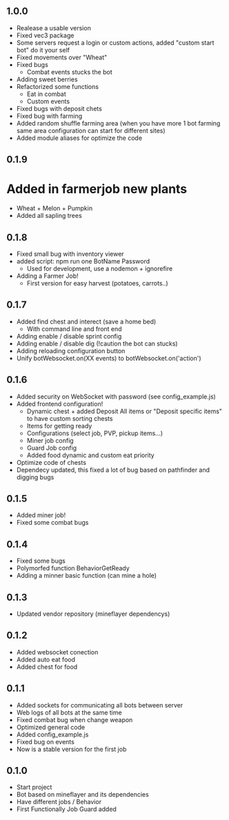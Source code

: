 ## 1.0.0
* Realease a usable version
* Fixed vec3 package
* Some servers request a login or custom actions, added "custom start bot" do it your self
* Fixed movements over "Wheat"
* Fixed bugs
  * Combat events stucks the bot
* Adding sweet berries
* Refactorized some functions
  * Eat in combat
  * Custom events
* Fixed bugs with deposit chets
* Fixed bug with farming
* Added random shuffle farming area (when you have more 1 bot farming same area configuration can start for different sites)
* Added module aliases for optimize the code
## 0.1.9
# Added in farmerjob new plants
  * Wheat + Melon + Pumpkin
  * Added all sapling trees
## 0.1.8
* Fixed small bug with inventory viewer
* added script: npm run one BotName Password
  * Used for development, use a nodemon + ignorefire
* Adding a Farmer Job!
  * First version for easy harvest (potatoes, carrots..)
## 0.1.7
* Added find chest and interect (save a home bed)
  * With command line and front end
* Adding enable / disable sprint config
* Adding enable / disable dig (!caution the bot can stucks)
* Adding reloading configuration button
* Unify botWebsocket.on(XX events) to botWebsocket.on('action')
## 0.1.6
* Added security on WebSocket with password (see config_example.js)
* Added frontend configuration!
  * Dynamic chest + added Deposit All items or "Deposit specific items" to have custom sorting chests
  * Items for getting ready
  * Configurations (select job, PVP, pickup items...)
  * Miner job config
  * Guard Job config
  * Added food dynamic and custom eat priority
* Optimize code of chests
* Dependecy updated, this fixed a lot of bug based on pathfinder and digging bugs
## 0.1.5
* Added miner job!
* Fixed some combat bugs
## 0.1.4
* Fixed some bugs
* Polymorfed function BehaviorGetReady
* Adding a minner basic function (can mine a hole)
## 0.1.3
* Updated vendor repository (mineflayer dependencys)
## 0.1.2
* Added websocket conection
* Added auto eat food
* Added chest for food
## 0.1.1
* Added sockets for communicating all bots between server
* Web logs of all bots at the same time
* Fixed combat bug when change weapon
* Optimized general code
* Added config_example.js
* Fixed bug on events
* Now is a stable version for the first job
## 0.1.0
* Start project
* Bot based on mineflayer and its dependencies
* Have different jobs / Behavior
* First Functionally Job Guard added